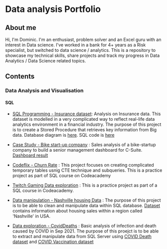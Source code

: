 # Data analysis Portfolio
## About me
Hi, I'm Dominic. I'm an enthusiast, problem solver and an Excel guru with an interest in Data science. I've worked in a bank for 4+ years as a Risk specialist, but switched to data science / analytics. This is a repository to showcase my technical skills, share projects and track my progress in Data Analytics / Data Science related topics.

## Contents
### Data Analysis and Visualisation 
#### **SQL**
- [SQL Programming - Insurance dataset](https://github.com/Domskii/Data_analysis_Portfolio/blob/main/Insurance%20Dataset/Outline.md): Analysis on Insurance data. This dataset is modelled in a very complicated way to reflect real-life data analytics environment in a financial industry. The purpose of this project is to create a Stored Procedure that retrieves key information from Big data. Database diagram is [here](https://github.com/Domskii/Data_analysis_Portfolio/blob/main/Insurance%20Dataset/Insurance%2BDatabase%2BDiagram%2B-%2BAnnotated%20(1).pdf). SQL code is [here](https://github.com/Domskii/Data_analysis_Portfolio/blob/main/Insurance%20Dataset/Insurance.sql)

- [Case Study - Bike start-up company](https://github.com/Domskii/Data_analysis_Portfolio/blob/main/Sales_analysis_bike_startup) : Sales analysis of 
a bike-startup company to build a senior management dashboard for C-Suite. [Dashboard result](https://github.com/Domskii/Data_analysis_Portfolio/blob/main/Case%20Study/Bike%20startup/Capture.PNG)

- [Codeflix - Churn Rate](https://github.com/Domskii/Data_analysis_Portfolio/blob/main/Calculating%20Churn%20Rates/Outline.md) : This project focuses on creating complicated temporary tables usnig CTE technique and subqueries. This is a practice project as part of SQL course on Codeacademy

- [Twitch Gaming Data exploration](https://github.com/Domskii/Data_analysis_Portfolio/blob/main/Twitch%20Gaming/Twitch%20Gaming%20Analysis.md) : This is a practice project as part of a SQL course in Codeacademy.

- [Data manipulation - Nashville housing Data](https://github.com/Domskii/Data_analysis_Portfolio/blob/main/Nashville%20housing%20data%20cleansing.sql) : The purpose of this project is to be able to clean and manipulate data within SQL database. [Dataset](https://github.com/Domskii/Data_analysis_Portfolio/blob/main/Nashville/Nashville%20Housing%20Data%20for%20Data%20Cleaning%20(2).xlsx) contains information about housing sales within a region called 'Nashville' in USA. 

- [Data exploration - CovidDeaths](https://github.com/Domskii/Data_analysis_Portfolio/blob/main/Data%20exploration%20-%20CovidDeaths%20vs%20Vaccinations) : Basic analysis of infection and death caused by COVID in Sep 2021. The purpose of this proejct is to be able to extract and manipulate data from SQL Server using [COVID Death dataset](https://github.com/Domskii/Data_analysis_Portfolio/blob/main/COVID/CovidDeath.csv) and [COVID Vaccination dataset](https://github.com/Domskii/Data_analysis_Portfolio/blob/main/COVID/CovidVaccination.csv)
